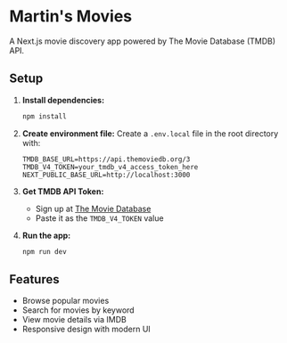 # Martin's Movies

A Next.js movie discovery app powered by The Movie Database (TMDB) API.

## Setup

1. **Install dependencies:**
   ```bash
   npm install
   ```

2. **Create environment file:**
   Create a `.env.local` file in the root directory with:
   ```
   TMDB_BASE_URL=https://api.themoviedb.org/3
   TMDB_V4_TOKEN=your_tmdb_v4_access_token_here
   NEXT_PUBLIC_BASE_URL=http://localhost:3000
   ```

3. **Get TMDB API Token:**
    - Sign up at [The Movie Database](https://www.themoviedb.org/)
    - Paste it as the `TMDB_V4_TOKEN` value


4. **Run the app:**
   ```bash
   npm run dev
   ```

## Features

- Browse popular movies
- Search for movies by keyword
- View movie details via IMDB
- Responsive design with modern UI

